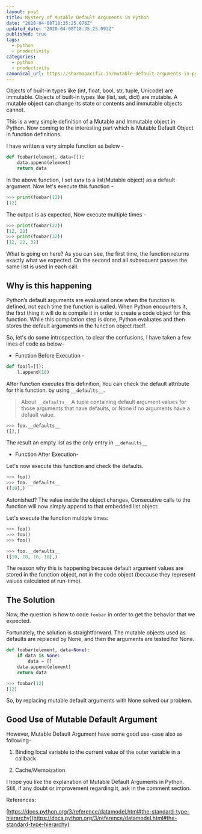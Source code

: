 ```yaml
---
layout: post
title: Mystery of Mutable Default Arguments in Python
date: "2020-04-08T18:35:25.076Z"
updated_date: "2020-04-08T18:35:25.093Z"
published: true
tags:
  - python
  - productivity
categories:
  - python
  - productivity
canonical_url: https://sharmapacific.in/mutable-default-arguments-in-python/
---
```

Objects of built-in types like (int, float, bool, str, tuple, Unicode) are immutable. Objects of built-in types like (list, set, dict) are mutable.
A mutable object can change its state or contents and immutable objects cannot.

This is a very simple definition of a Mutable and Immutable object in Python. Now coming to the interesting part which is Mutable Default Object in function definitions.

I have written a very simple function as below -
```python
def foobar(element, data=[]):
    data.append(element)
    return data
```
In the above function, I set `data` to a list(Mutable object) as a default argument. Now let's execute this function -
```python
>>> print(foobar(12))
[12]
```
The output is as expected, Now execute multiple times - 
```python
>>> print(foobar(22))
[12, 22]
>>> print(foobar(32))
[12, 22, 32]
```
What is going on here? As you can see, the first time, the function returns exactly what we expected. On the second and all subsequent passes the same list is used in each call.
## **Why is this happening**

Python’s default arguments are evaluated once when the function is defined, not each time the function is called. When Python encounters it, the first thing it will do is compile it in order to create a code object for this function. While this compilation step is done, Python evaluates and then stores the default arguments in the function object itself.

So, let's do some introspection, to clear the confusions, I have taken a few lines of code as below- 
* Function Before Execution -

```python
def foo(l=[]):
    l.append(10)
```
After function executes this definition, You can check the default attribute for this function. by using `__defaults__`.
> About `__defaults__` 
> A tuple containing default argument values for those arguments that have defaults, or None if no arguments have a default value.

```python
>>> foo.__defaults__
([],)
```
The result an empty list as the only entry in `__defaults__`
* Function After Execution-

Let's now execute this function and check the defaults.
```python 
>>> foo()
>>> foo.__defaults__
([10],)
```
Astonished? The value inside the object changes, Consecutive calls to the function will now simply append to that embedded list object:

Let's execute the function multiple times:
```python
>>> foo()
>>> foo()
>>> foo()

>>> foo.__defaults__
([10, 10, 10, 10],)

```

The reason why this is happening because default argument values are stored in the function object, not in the code object (because they represent values calculated at run-time).

## **The Solution** 

Now, the question is how to code `foobar` in order to get the behavior that we expected.

Fortunately, the solution is straightforward. The mutable objects used as defaults are replaced by None, and then the arguments are tested for None.

```python
def foobar(element, data=None):
    if data is None:
        data = []
    data.append(element)
    return data

>>> foobar(12)
[12]
```

So, by replacing mutable default arguments with None solved our problem.

## Good Use of Mutable Default Argument

However, Mutable Default Argument have some good use-case also as following-

1. Binding local variable to the current value of the outer variable in a callback

2. Cache/Memoization

I hope you like the explanation of Mutable Default Arguments in Python. Still, if any doubt or improvement regarding it, ask in the comment section.

References:

[https://docs.python.org/3/reference/datamodel.html#the-standard-type-hierarchy](https://docs.python.org/3/reference/datamodel.html#the-standard-type-hierarchy)